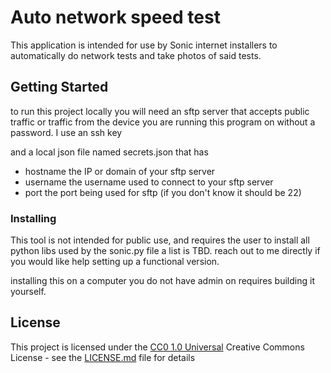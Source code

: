 # Auto network speed test

This application is intended for use by  Sonic internet installers to automatically do network tests and take photos of said tests.


## Getting Started
to run this project locally you will need an sftp server that accepts public traffic or traffic from the device you are running this program on without a password. I use an ssh key

and a local json file named secrets.json that has
- hostname the IP or domain of your sftp server
- username the username used to connect to your sftp server
- port the port being used for sftp (if you don't know it should be 22)

### Installing

This tool is not intended for public use, and requires the user to install all python libs used by the sonic.py file a list is TBD. reach out to me directly if you would like help setting up a functional version.

installing this on a computer you do not have admin on requires building it yourself.


## License

This project is licensed under the [CC0 1.0 Universal](LICENSE.md)
Creative Commons License - see the [LICENSE.md](LICENSE.md) file for
details

